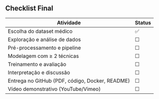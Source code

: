 ## Checklist Final

| Atividade | Status |
|------------|--------|
| Escolha do dataset médico | ✅ | https://www.kaggle.com/datasets/ankushpanday2/heart-attack-prediction-in-indonesia 
| Exploração e análise de dados | ☐ |
| Pré-processamento e pipeline | ☐ |
| Modelagem com ≥ 2 técnicas | ☐ |
| Treinamento e avaliação | ☐ |
| Interpretação e discussão | ☐ |
| Entrega no GitHub (PDF, código, Docker, README) | ☐ |
| Vídeo demonstrativo (YouTube/Vimeo) | ☐ |
